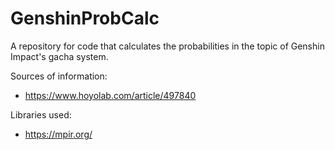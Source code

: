 # GenshinProbCalc
A repository for code that calculates the probabilities in the topic of Genshin Impact's gacha system.

Sources of information:
- https://www.hoyolab.com/article/497840

Libraries used:
- https://mpir.org/
